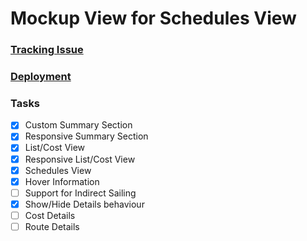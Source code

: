 # Mockup View for Schedules View

### [Tracking Issue](https://github.com/javaguy/easyship/issues/1868)

### [Deployment](https://aakash-freightwalla.github.io/schedules-view/)

### Tasks
- [x] Custom Summary Section
- [x] Responsive Summary Section
- [x] List/Cost View
- [x] Responsive List/Cost View
- [x] Schedules View
- [x] Hover Information
- [ ] Support for Indirect Sailing
- [x] Show/Hide Details behaviour
- [ ] Cost Details
- [ ] Route Details
